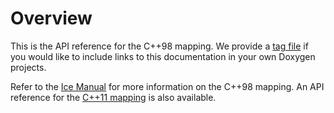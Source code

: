 Overview
==

This is the API reference for the C++98 mapping. We provide a [tag file](../icecpp98.tag)
if you would like to include links to this documentation in your own Doxygen projects.

Refer to the [Ice Manual](https://doc.zeroc.com/ice/4.0/introduction) for more
information on the C++98 mapping. An API reference for the [C++11 mapping](../cpp11/index.html)
is also available.
